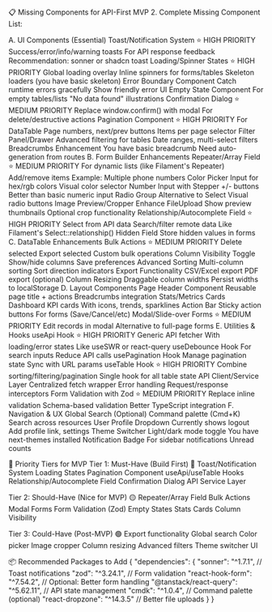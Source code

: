 📋 Missing Components for API-First MVP
2. Complete Missing Component List:

A. UI Components (Essential)
Toast/Notification System ⭐ HIGH PRIORITY
Success/error/info/warning toasts
For API response feedback
Recommendation: sonner or shadcn toast
Loading/Spinner States ⭐ HIGH PRIORITY
Global loading overlay
Inline spinners for forms/tables
Skeleton loaders (you have basic skeleton)
Error Boundary Component
Catch runtime errors gracefully
Show friendly error UI
Empty State Component
For empty tables/lists
"No data found" illustrations
Confirmation Dialog ⭐ MEDIUM PRIORITY
Replace window.confirm() with modal
For delete/destructive actions
Pagination Component ⭐ HIGH PRIORITY
For DataTable
Page numbers, next/prev buttons
Items per page selector
Filter Panel/Drawer
Advanced filtering for tables
Date ranges, multi-select filters
Breadcrumbs Enhancement
You have basic breadcrumb
Need auto-generation from routes
B. Form Builder Enhancements
Repeater/Array Field ⭐ MEDIUM PRIORITY
For dynamic lists (like Filament's Repeater)
Add/remove items
Example: Multiple phone numbers
Color Picker
Input for hex/rgb colors
Visual color selector
Number Input with Stepper
+/- buttons
Better than basic numeric input
Radio Group
Alternative to Select
Visual radio buttons
Image Preview/Cropper
Enhance FileUpload
Show preview thumbnails
Optional crop functionality
Relationship/Autocomplete Field ⭐ HIGH PRIORITY
Select from API data
Search/filter remote data
Like Filament's Select::relationship()
Hidden Field
Store hidden values in forms
C. DataTable Enhancements
Bulk Actions ⭐ MEDIUM PRIORITY
Delete selected
Export selected
Custom bulk operations
Column Visibility Toggle
Show/hide columns
Save preferences
Advanced Sorting
Multi-column sorting
Sort direction indicators
Export Functionality
CSV/Excel export
PDF export (optional)
Column Resizing
Draggable column widths
Persist widths to localStorage
D. Layout Components
Page Header Component
Reusable page title + actions
Breadcrumbs integration
Stats/Metrics Cards
Dashboard KPI cards
With icons, trends, sparklines
Action Bar
Sticky action buttons
For forms (Save/Cancel/etc)
Modal/Slide-over Forms ⭐ MEDIUM PRIORITY
Edit records in modal
Alternative to full-page forms
E. Utilities & Hooks
useApi Hook ⭐ HIGH PRIORITY
Generic API fetcher
With loading/error states
Like useSWR or react-query
useDebounce Hook
For search inputs
Reduce API calls
usePagination Hook
Manage pagination state
Sync with URL params
useTable Hook ⭐ HIGH PRIORITY
Combine sorting/filtering/pagination
Single hook for all table state
API Client/Service Layer
Centralized fetch wrapper
Error handling
Request/response interceptors
Form Validation with Zod ⭐ MEDIUM PRIORITY
Replace inline validation
Schema-based validation
Better TypeScript integration
F. Navigation & UX
Global Search (Optional)
Command palette (Cmd+K)
Search across resources
User Profile Dropdown
Currently shows logout
Add profile link, settings
Theme Switcher
Light/dark mode toggle
You have next-themes installed
Notification Badge
For sidebar notifications
Unread counts


🎯 Priority Tiers for MVP
Tier 1: Must-Have (Build First) 🔴
Toast/Notification System
Loading States
Pagination Component
useApi/useTable Hooks
Relationship/Autocomplete Field
Confirmation Dialog
API Service Layer

Tier 2: Should-Have (Nice for MVP) 🟡
Repeater/Array Field
Bulk Actions
Modal Forms
Form Validation (Zod)
Empty States
Stats Cards
Column Visibility

Tier 3: Could-Have (Post-MVP) 🟢
Export functionality
Global search
Color picker
Image cropper
Column resizing
Advanced filters
Theme switcher UI

📦 Recommended Packages to Add
{
  "dependencies": {
    "sonner": "^1.7.1",              // Toast notifications
    "zod": "^3.24.1",                 // Form validation
    "react-hook-form": "^7.54.2",    // Optional: Better form handling
    "@tanstack/react-query": "^5.62.11", // API state management
    "cmdk": "^1.0.4",                 // Command palette (optional)
    "react-dropzone": "^14.3.5"      // Better file uploads
  }
}